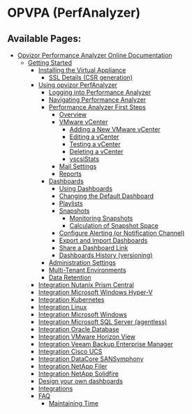 # OPVPA (PerfAnalyzer)

## Available Pages:

  - [Opvizor Performance Analyzer Online
    Documentation](Opvizor_Performance_Analyzer_Online_Documentation)
      - [Getting Started](Getting_Started)
          - [Installing the Virtual
            Appliance](Installing_the_Virtual_Appliance)
              - [SSL Details (CSR
                generation)](SSL_Details_CSR_generation_)
        <!-- end list -->
          - [Using opvizor PerfAnalyzer](Using_opvizor_PerfAnalyzer)
              - [Logging into Performance
                Analyzer](Logging_into_Performance_Analyzer)
            <!-- end list -->
              - [Navigating Performance
                Analyzer](Navigating_Performance_Analyzer)
            <!-- end list -->
              - [Performance Analyzer First
                Steps](Performance_Analyzer_First_Steps)
                  - [Overview](Overview)
                <!-- end list -->
                  - [VMware vCenter](VMware_vCenter)
                      - [Adding a New VMware
                        vCenter](Adding_a_New_VMware_vCenter)
                    <!-- end list -->
                      - [Editing a vCenter](Editing_a_vCenter)
                    <!-- end list -->
                      - [Testing a vCenter](Testing_a_vCenter)
                    <!-- end list -->
                      - [Deleting a vCenter](Deleting_a_vCenter)
                    <!-- end list -->
                      - [vscsiStats](vscsiStats)
                <!-- end list -->
                  - [Mail Settings](Mail_Settings)
                <!-- end list -->
                  - [Reports](Reports)
            <!-- end list -->
              - [Dashboards](Dashboards)
                  - [Using Dashboards](Using_Dashboards)
                <!-- end list -->
                  - [Changing the Default
                    Dashboard](Changing_the_Default_Dashboard)
                <!-- end list -->
                  - [Playlists](Playlists)
                <!-- end list -->
                  - [Snapshots](Snapshots)
                      - [Monitoring Snapshots](Monitoring_Snapshots)
                    <!-- end list -->
                      - [Calculation of Snapshot
                        Space](Calculation_of_Snapshot_Space)
                <!-- end list -->
                  - [Configure Alerting (or Notification
                    Channel)](Configure_Alerting_or_Notification_Channel_)
                <!-- end list -->
                  - [Export and Import
                    Dashboards](Export_and_Import_Dashboards)
                <!-- end list -->
                  - [Share a Dashboard Link](Share_a_Dashboard_Link)
                <!-- end list -->
                  - [Dashboards History
                    (versioning)](Dashboards_History_versioning_)
            <!-- end list -->
              - [Administration Settings](Administration_Settings)
            <!-- end list -->
              - [Multi-Tenant Environments](Multi-Tenant_Environments)
            <!-- end list -->
              - [Data Retention](Data_Retention)
        <!-- end list -->
          - [Integration Nutanix Prism
            Central](Integration_Nutanix_Prism_Central)
        <!-- end list -->
          - [Integration Microsoft Windows
            Hyper-V](Integration_Microsoft_Windows_Hyper-V)
        <!-- end list -->
          - [Integration Kubernetes](Integration_Kubernetes)
        <!-- end list -->
          - [Integration Linux](Integration_Linux)
        <!-- end list -->
          - [Integration Microsoft
            Windows](Integration_Microsoft_Windows)
        <!-- end list -->
          - [Integration Microsoft SQL Server
            (agentless)](Integration_Microsoft_SQL_Server_agentless_)
        <!-- end list -->
          - [Integration Oracle Database](Integration_Oracle_Database)
        <!-- end list -->
          - [Integration VMware Horizon
            View](Integration_VMware_Horizon_View)
        <!-- end list -->
          - [Integration Veeam Backup Enterprise
            Manager](Integration_Veeam_Backup_Enterprise_Manager)
        <!-- end list -->
          - [Integration Cisco UCS](Integration_Cisco_UCS)
        <!-- end list -->
          - [Integration DataCore
            SANSymphony](Integration_DataCore_SANSymphony)
        <!-- end list -->
          - [Integration NetApp Filer](Integration_NetApp_Filer)
        <!-- end list -->
          - [Integration NetApp Solidfire](Integration_NetApp_Solidfire)
        <!-- end list -->
          - [Design your own dashboards](Design_your_own_dashboards)
        <!-- end list -->
          - [Integrations](Integrations)
        <!-- end list -->
          - [FAQ](FAQ)
              - [Maintaining Time](Maintaining_Time)
